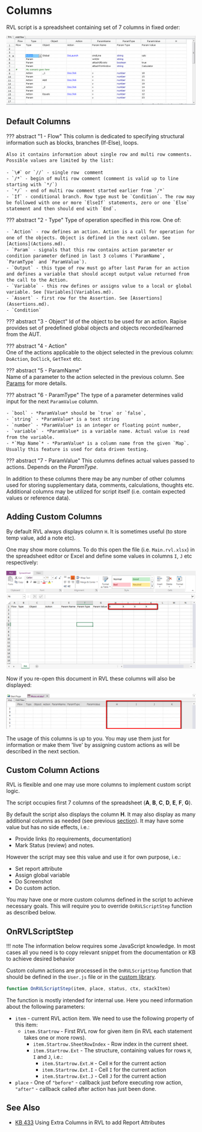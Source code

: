 # Columns

RVL script is a spreadsheet containing set of 7 columns in fixed order:

![Columns](img/Columns.png)

## Default Columns

??? abstract "1 - Flow"
    This column is dedicated to specifying structural information such as blocks, branches (If-Else), loops.

    Also it contains information about single row and multi row comments. Possible values are limited by the list:

    - `\#` or `//` - single row  comment
    - `/*` - begin of multi row comment (comment is valid up to line starting with `*/`)
    - `*/` - end of multi row comment started earlier from `/*`
    - `If` - conditional branch. Row type must be `Condition`. The row may be followed with one or more `ElseIf` statements, zero or one `Else` statement and then should end with `End`.

??? abstract "2 - Type"
    Type of operation specified in this row. One of: 
    
    - `Action` - row defines an action. Action is a call for operation for one of the objects. Object is defined in the next column. See [Actions](Actions.md).
    - `Param` - signals that this row contains action parameter or condition parameter defined in last 3 columns (`ParamName`, `ParamType` and `ParamValue`).
    - `Output` - this type of row must go after last Param for an action and defines a variable that should accept output value returned from the call to the Action.
    - `Variable` - this row defines or assigns value to a local or global variable. See [Variables](Variables.md).
    - `Assert` - first row for the Assertion. See [Assertions](Assertions.md).
    - `Condition`

??? abstract "3 - Object"
    Id of the object to be used for an action. Rapise provides set of predefined global objects and objects recorded/learned from the AUT.
    
??? abstract "4 - Action"    
    One of the actions applicable to the object selected in the previous column: `DoAction`, `DoClick`, `GetText` etc.
    
??? abstract "5 - ParamName"    
    Name of a parameter to the action selected in the previous column. See [Params](Params.md) for more details.

??? abstract "6 - ParamType"
    The type of a parameter determines valid input for the next `ParamValue` column.
    
    - `bool` - *ParamValue* should be `true` or `false`,
    - `string` - *ParamValue* is a text string
    - `number` - *ParamValue* is an integer or floating point number,
    - `variable` - *ParamValue* is a variable name. Actual value is read from the variable.
    - *`Map Name`* - *ParamValue* is a column name from the given `Map`. Usually this feature is used for data driven testing.

??? abstract "7 - ParamValue"
    This columns defines actual values passed to actions. Depends on the *ParamType*.

In addition to these columns there may be any number of other columns used for storing supplementary data, comments, calculations, thoughts etc. Additional columns may be utilized for script itself (i.e. contain expected values or reference data).

## Adding Custom Columns

By default RVL always displays column `H`. It is sometimes useful (to store temp value, add a note etc).

One may show more columns. To do this open the file (i.e. `Main.rvl.xlsx`) in the spreadsheet editor or Excel and define some values in columns `I`, `J` etc respectively:

![Excel Columns](img/CustomColumnsExcel.png)

Now if you re-open this document in RVL these columns will also be displayed:

![Excel Columns](img/CustomColumnsRVL.png)

The usage of this columns is up to you. You may use them just for information or make them 'live' by assigning custom actions as will be described in the next section.

## Custom Column Actions

RVL is flexible and one may use more columns to implement custom script logic.

The script occupies first 7 columns of the spreadsheet (**A**, **B**, **C**, **D**, **E**, **F**, **G**).

By default the script also displays the column **H**. It may also display as many additional columns as needed (see previous [section](#adding-custom-columns)). It may have some value but has no side effects, i.e.:

* Provide links (to requirements, documentation)
* Mark Status (review) and notes.

However the script may see this value and use it for own purpose, i.e.:

* Set report attribute
* Assign global variable
* Do Screenshot
* Do custom action.

You may have one or more custom columns defined in the script to achieve necessary goals. This will require you to override `OnRVLScriptStep` function as described below.

## OnRVLScriptStep

!!! note
    The information below requires some JavaScript knowledge. In most cases all you need is to copy relevant snippet from the documentation or KB to achieve desired behavior

Custom column actions are processed in the `OnRVLScriptStep` function that should be defined in the `User.js` file or in the [custom library](../Guide/custom_libraries.md).

```javascript
function OnRVLScriptStep(item, place, status, ctx, stackItem)
```

The function is mostly intended for internal use. Here you need information about the following parameters:

* `item` - current RVL action item. We need to use the following property of this item:
  * `item.Startrow` - First RVL row for given item (in RVL each statement takes one or more rows).
    * `item.Startrow.SheetRowIndex` - Row index in the current sheet.
    * `item.Startrow.Ext` - The structure, containing values for rows `H`, `I` and `J`, i.e.:
      * `item.Startrow.Ext.H` - Cell `H` for the current action
      * `item.Startrow.Ext.I` - Cell `I` for the current action
      * `item.Startrow.Ext.J` - Cell `J` for the current action
* `place` - One of `"before"` - callback just before executing row action, `"after"` - callback called after action has just been done.

## See Also

* [KB 433](http://www.inflectra.com/Support/KnowledgeBase/KB433.aspx) Using Extra Columns in RVL to add Report Attributes